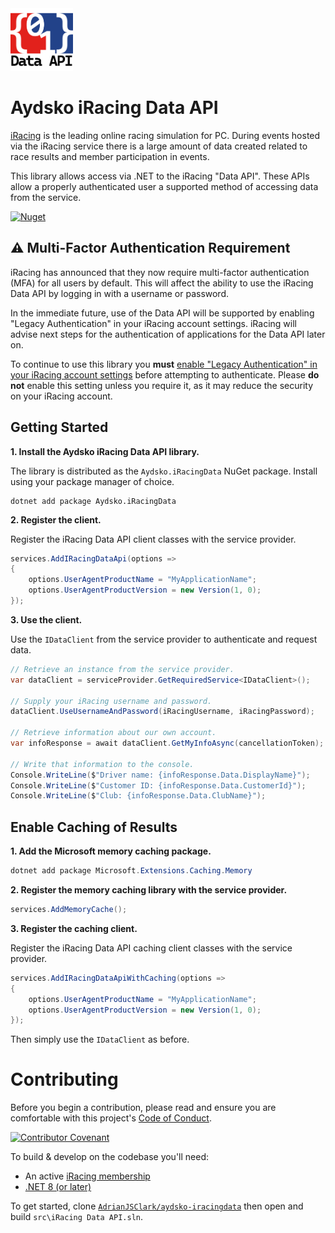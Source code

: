 <img src="images/Aydsko iRacing Data API ReadMe Logo.png" alt="Aydsko iRacing Data API Logo, which contains the characters &quot;{&quot;, &quot;0&quot;, &quot;1&quot;, and &quot;}&quot; on a red & blue field with &quot;Data API&quot; written below." width="100" />

# Aydsko iRacing Data API

[iRacing](https://www.iracing.com) is the leading online racing simulation for PC. During events hosted via the iRacing service there is a large amount of data created related to race results and member participation in events.

This library allows access via .NET to the iRacing "Data API". These APIs allow a properly authenticated user a supported method of accessing data from the service.

[![Nuget](https://img.shields.io/nuget/dt/Aydsko.iRacingData?color=004880&label=NuGet&logo=NuGet)](https://www.nuget.org/packages/Aydsko.iRacingData)

## ⚠ Multi-Factor Authentication Requirement

iRacing has announced that they now require multi-factor authentication (MFA) for all users by default. This will affect the ability to use the iRacing Data API by logging in with a username or password.

In the immediate future, use of the Data API will be supported by enabling "Legacy Authentication" in your iRacing account settings. iRacing will advise next steps for the authentication of applications for the Data API later on.

To continue to use this library you **must** [enable "Legacy Authentication" in your iRacing account settings](https://support.iracing.com/support/solutions/articles/31000173894-enabling-or-disabling-legacy-read-only-authentication) before attempting to authenticate. Please **do not** enable this setting unless you require it, as it may reduce the security on your iRacing account.

## Getting Started

**1. Install the Aydsko iRacing Data API library.**

The library is distributed as the `Aydsko.iRacingData` NuGet package. Install using your package manager of choice.

```pwsh
dotnet add package Aydsko.iRacingData
```

**2. Register the client.**

Register the iRacing Data API client classes with the service provider.

```csharp
services.AddIRacingDataApi(options =>
{
    options.UserAgentProductName = "MyApplicationName";
    options.UserAgentProductVersion = new Version(1, 0);
});
```

**3. Use the client.**

Use the `IDataClient` from the service provider to authenticate and request data.

```csharp
// Retrieve an instance from the service provider.
var dataClient = serviceProvider.GetRequiredService<IDataClient>();

// Supply your iRacing username and password.
dataClient.UseUsernameAndPassword(iRacingUsername, iRacingPassword);

// Retrieve information about our own account.
var infoResponse = await dataClient.GetMyInfoAsync(cancellationToken);

// Write that information to the console.
Console.WriteLine($"Driver name: {infoResponse.Data.DisplayName}");
Console.WriteLine($"Customer ID: {infoResponse.Data.CustomerId}");
Console.WriteLine($"Club: {infoResponse.Data.ClubName}");
```

## Enable Caching of Results

**1. Add the Microsoft memory caching package.**

```powershell
dotnet add package Microsoft.Extensions.Caching.Memory
```

**2. Register the memory caching library with the service provider.**

```csharp
services.AddMemoryCache();
```

**3. Register the caching client.**

Register the iRacing Data API caching client classes with the service provider.

```csharp
services.AddIRacingDataApiWithCaching(options =>
{
    options.UserAgentProductName = "MyApplicationName";
    options.UserAgentProductVersion = new Version(1, 0);
});
```

Then simply use the `IDataClient` as before.

# Contributing

Before you begin a contribution, please read and ensure you are comfortable with this project's [Code of Conduct](https://github.com/AdrianJSClark/aydsko-iracingdata/blob/main/CODE_OF_CONDUCT.md).

[![Contributor Covenant](https://img.shields.io/badge/Contributor%20Covenant-2.1-4baaaa.svg)](https://github.com/AdrianJSClark/aydsko-iracingdata/blob/main/CODE_OF_CONDUCT.md)

To build & develop on the codebase you'll need:

 - An active [iRacing membership](https://www.iracing.com/membership/)
 - [.NET 8 (or later)](https://dot.net)

To get started, clone [`AdrianJSClark/aydsko-iracingdata`](https://github.com/AdrianJSClark/aydsko-iracingdata) then open and build `src\iRacing Data API.sln`.
